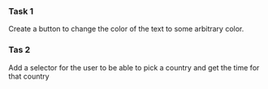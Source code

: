 ### Task 1
Create a button to change the color of the text to some arbitrary color.

### Tas 2
Add a selector for the user to be able to pick a country and get the time for that country
